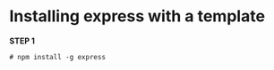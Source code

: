 Installing express with a template
==================================

**STEP 1**

	# npm install -g express
